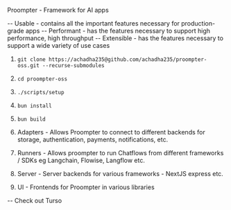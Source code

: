 Proompter - Framework for AI apps

-- Usable - contains all the important features necessary for production-grade apps
-- Performant - has the features necessary to support high performance, high throughput
-- Extensible - has the features necessary to support a wide variety of use cases

1. `git clone https://achadha235@github.com/achadha235/proompter-oss.git --recurse-submodules`
2. `cd proompter-oss`
3. `./scripts/setup`
4. `bun install`
5. `bun build`

6. Adapters - Allows Proompter to connect to different backends for storage, authentication, payments, notifications, etc.
7. Runners - Allows proompter to run Chatflows from different frameworks / SDKs eg Langchain, Flowise, Langflow etc.
8. Server - Server backends for various frameworks - NextJS express etc.
9. UI - Frontends for Proompter in various libraries

-- Check out Turso
